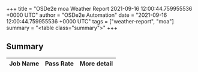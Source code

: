 +++
title = "OSDe2e moa Weather Report 2021-09-16 12:00:44.759955536 +0000 UTC"
author = "OSDe2e Automation"
date = "2021-09-16 12:00:44.759955536 +0000 UTC"
tags = ["weather-report", "moa"]
summary = "<table class=\"summary\"></table>"
+++
## Summary

| Job Name | Pass Rate | More detail |
|----------|-----------|-------------|





